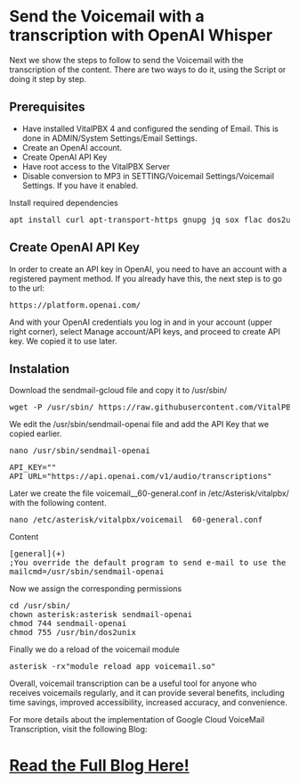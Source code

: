 # Send the Voicemail with a transcription with OpenAI Whisper
Next we show the steps to follow to send the Voicemail with the transcription of the content. There are two ways to do it, using the Script or doing it step by step.

## Prerequisites
- Have installed VitalPBX 4 and configured the sending of Email. This is done in ADMIN/System Settings/Email Settings.
- Create an OpenAI account.
- Create OpenAI API Key
- Have root access to the VitalPBX Server
- Disable conversion to MP3 in SETTING/Voicemail Settings/Voicemail Settings. If you have it enabled.

Install required dependencies
<pre>
apt install curl apt-transport-https gnupg jq sox flac dos2unix gnupg
</pre>

## Create OpenAI API Key
In order to create an API key in OpenAI, you need to have an account with a registered payment method. If you already have this, the next step is to go to the url:
<pre>
https://platform.openai.com/
</pre>
And with your OpenAI credentials you log in and in your account (upper right corner), select Manage account/API keys, and proceed to create API key. We copied it to use later.

## Instalation
Download the sendmail-gcloud file and copy it to /usr/sbin/
<pre>
wget -P /usr/sbin/ https://raw.githubusercontent.com/VitalPBX/vitalpbx-voicemail-transcription-openai/main/sendmail-openai
</pre>

We edit the /usr/sbin/sendmail-openai file and add the API Key that we copied earlier.
<pre>
nano /usr/sbin/sendmail-openai
</pre>

<pre>
API_KEY=""
API_URL="https://api.openai.com/v1/audio/transcriptions"
</pre>

Later we create the file voicemail__60-general.conf in /etc/Asterisk/vitalpbx/ with the following content.
<pre>
nano /etc/asterisk/vitalpbx/voicemail__60-general.conf 
</pre>

Content
<pre>
[general](+)
;You override the default program to send e-mail to use the script
mailcmd=/usr/sbin/sendmail-openai
</pre>

Now we assign the corresponding permissions
<pre>
cd /usr/sbin/
chown asterisk:asterisk sendmail-openai
chmod 744 sendmail-openai
chmod 755 /usr/bin/dos2unix
</pre>

Finally we do a reload of the voicemail module
<pre>
asterisk -rx"module reload app_voicemail.so"
</pre>

Overall, voicemail transcription can be a useful tool for anyone who receives voicemails regularly, and it can provide several benefits, including time savings, improved accessibility, increased accuracy, and convenience.

For more details about the implementation of Google Cloud VoiceMail Transcription, visit the following Blog:

# [Read the Full Blog Here!](https://vitalpbx.com/blog/vitalpbx-voicemail-transcription-openai-whisper/)
